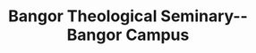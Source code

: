 ---
layout: repo
title: "Bangor Theological Seminary--Bangor Campus"
id: 2369
permalink: repos/2369/
---